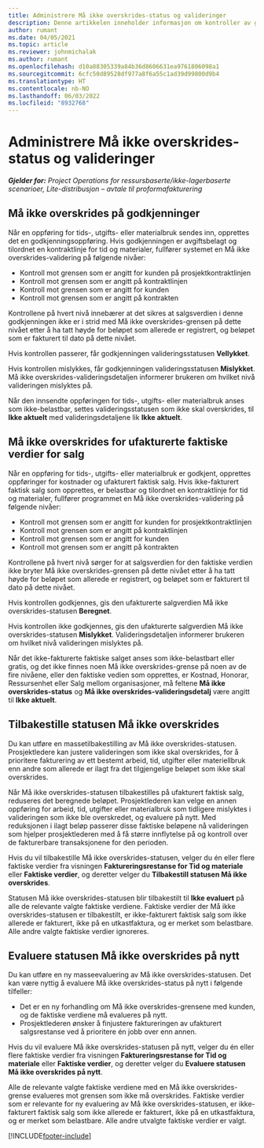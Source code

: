 ```yaml
---
title: Administrere Må ikke overskrides-status og valideringer
description: Denne artikkelen inneholder informasjon om kontroller av grenser som ikke må overskrides, som utføres i Project Operations.
author: rumant
ms.date: 04/05/2021
ms.topic: article
ms.reviewer: johnmichalak
ms.author: rumant
ms.openlocfilehash: d10a88305339a84b36d8606631ea9761806098a1
ms.sourcegitcommit: 6cfc50d89528df977a8f6a55c1ad39d99800d9b4
ms.translationtype: HT
ms.contentlocale: nb-NO
ms.lasthandoff: 06/03/2022
ms.locfileid: "8932768"
---
```

# <a name="manage-not-to-exceed-status-and-validations"></a>Administrere Må ikke overskrides-status og valideringer 

_**Gjelder for:** Project Operations for ressursbaserte/ikke-lagerbaserte scenarioer, Lite-distribusjon – avtale til proformafakturering_

## <a name="not-to-exceed-on-approvals"></a>Må ikke overskrides på godkjenninger

Når en oppføring for tids-, utgifts- eller materialbruk sendes inn, opprettes det en godkjenningsoppføring. Hvis godkjenningen er avgiftsbelagt og tilordnet en kontraktlinje for tid og materialer, fullfører systemet en Må ikke overskrides-validering på følgende nivåer:

  - Kontroll mot grensen som er angitt for kunden på prosjektkontraktlinjen
  - Kontroll mot grensen som er angitt på kontraktlinjen
  - Kontroll mot grensen som er angitt for kunden
  - Kontroll mot grensen som er angitt på kontrakten

Kontrollene på hvert nivå innebærer at det sikres at salgsverdien i denne godkjenningen ikke er i strid med Må ikke overskrides-grensen på dette nivået etter å ha tatt høyde for beløpet som allerede er registrert, og beløpet som er fakturert til dato på dette nivået.

Hvis kontrollen passerer, får godkjenningen valideringsstatusen **Vellykket**.

Hvis kontrollen mislykkes, får godkjenningen valideringsstatusen **Mislykket**. Må ikke overskrides-valideringsdetaljen informerer brukeren om hvilket nivå valideringen mislyktes på.

Når den innsendte oppføringen for tids-, utgifts- eller materialbruk anses som ikke-belastbar, settes valideringsstatusen som ikke skal overskrides, til **Ikke aktuelt** med valideringsdetaljene lik **Ikke aktuelt**.

## <a name="not-to-exceed-on-unbilled-sales-actuals"></a>Må ikke overskrides for ufakturerte faktiske verdier for salg

Når en oppføring for tids-, utgifts- eller materialbruk er godkjent, opprettes oppføringer for kostnader og ufakturert faktisk salg. Hvis ikke-fakturert faktisk salg som opprettes, er belastbar og tilordnet en kontraktlinje for tid og materialer, fullfører programmet en Må ikke overskrides-validering på følgende nivåer:

  - Kontroll mot grensen som er angitt for kunden for prosjektkontraktlinjen
  - Kontroll mot grensen som er angitt på kontraktlinjen
  - Kontroll mot grensen som er angitt for kunden
  - Kontroll mot grensen som er angitt på kontrakten

Kontrollene på hvert nivå sørger for at salgsverdien for den faktiske verdien ikke bryter Må ikke overskrides-grensen på dette nivået etter å ha tatt høyde for beløpet som allerede er registrert, og beløpet som er fakturert til dato på dette nivået.

Hvis kontrollen godkjennes, gis den ufakturerte salgverdien Må ikke overskrides-statusen **Beregnet**.

Hvis kontrollen ikke godkjennes, gis den ufakturerte salgverdien Må ikke overskrides-statusen **Mislykket**. Valideringsdetaljen informerer brukeren om hvilket nivå valideringen mislyktes på.

Når det ikke-fakturerte faktiske salget anses som ikke-belastbart eller gratis, og det ikke finnes noen Må ikke overskrides-grense på noen av de fire nivåene, eller den faktiske vedien som opprettes, er Kostnad, Honorar, Ressursenhet eller Salg mellom organisasjoner, må feltene **Må ikke overskrides-status** og **Må ikke overskrides-valideringsdetalj** være angitt til **Ikke aktuelt**.

## <a name="reset-the-not-to-exceed-status"></a>Tilbakestille statusen Må ikke overskrides

Du kan utføre en massetilbakestilling av Må ikke overskrides-statusen. Prosjektledere kan justere valideringen som ikke skal overskrides, for å prioritere fakturering av ett bestemt arbeid, tid, utgifter eller materiellbruk enn andre som allerede er ilagt fra det tilgjengelige beløpet som ikke skal overskrides.

Når Må ikke overskrides-statusen tilbakestilles på ufakturert faktisk salg, reduseres det beregnede beløpet. Prosjektlederen kan velge en annen oppføring for arbeid, tid, utgifter eller materialbruk som tidligere mislyktes i valideringen som ikke ble overskredet, og evaluere på nytt. Med reduksjonen i ilagt beløp passerer disse faktiske beløpene nå valideringen som hjelper prosjektlederen med å få større innflytelse på og kontroll over de fakturerbare transaksjonene for den perioden.

Hvis du vil tilbakestille Må ikke overskrides-statusen, velger du én eller flere faktiske verdier fra visningen **Faktureringsrestanse for Tid og materiale** eller **Faktiske verdier**, og deretter velger du **Tilbakestill statusen Må ikke overskrides**.

Statusen Må ikke overskrides-statusen blir tilbakestilt til **Ikke evaluert** på alle de relevante valgte faktiske verdiene. Faktiske verdier der Må ikke overskrides-statusen er tilbakestilt, er ikke-fakturert faktisk salg som ikke allerede er fakturert, ikke på en utkastfaktura, og er merket som belastbare. Alle andre valgte faktiske verdier ignoreres.

## <a name="reevaluate-not-to-exceed-status"></a>Evaluere statusen Må ikke overskrides på nytt

Du kan utføre en ny masseevaluering av Må ikke overskrides-statusen. Det kan være nyttig å evaluere Må ikke overskrides-status på nytt i følgende tilfeller:

  - Det er en ny forhandling om Må ikke overskrides-grensene med kunden, og de faktiske verdiene må evalueres på nytt.
  - Prosjektlederen ønsker å finjustere faktureringen av ufakturert salgsrestanse ved å prioritere én jobb over enn annen.

Hvis du vil evaluere Må ikke overskrides-statusen på nytt, velger du én eller flere faktiske verdier fra visningen **Faktureringsrestanse for Tid og materiale** eller **Faktiske verdier**, og deretter velger du **Evaluere statusen Må ikke overskrides på nytt**.

Alle de relevante valgte faktiske verdiene med en Må ikke overskrides-grense evalueres mot grensen som ikke må overskrides. Faktiske verdier som er relevante for ny evaluering av Må ikke overskrides-statusen, er ikke-fakturert faktisk salg som ikke allerede er fakturert, ikke på en utkastfaktura, og er merket som belastbare. Alle andre utvalgte faktiske verdier er valgt.


[!INCLUDE[footer-include](../../includes/footer-banner.md)]
